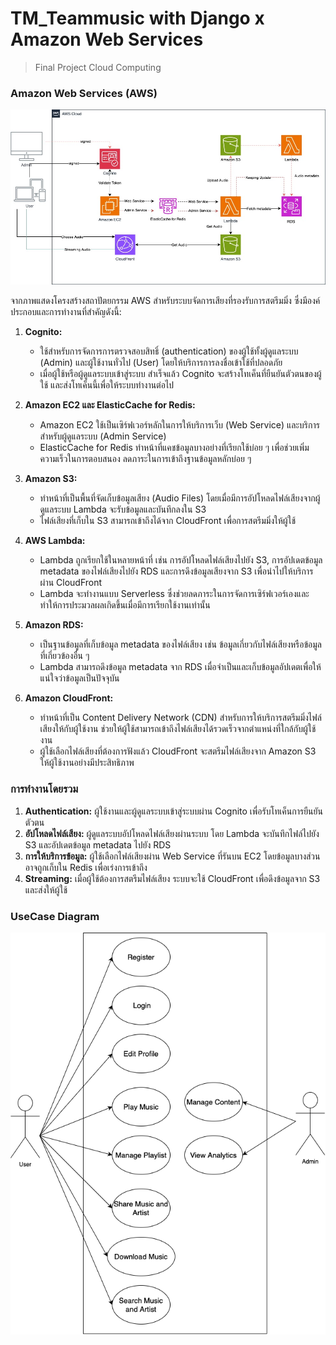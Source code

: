 # TM_Teammusic with Django x Amazon Web Services
> Final Project Cloud Computing

### Amazon Web Services (AWS)

![AWS](image/aws.jpg)

จากภาพแสดงโครงสร้างสถาปัตยกรรม AWS สำหรับระบบจัดการเสียงที่รองรับการสตรีมมิ่ง ซึ่งมีองค์ประกอบและการทำงานที่สำคัญดังนี้:

1. **Cognito:**  
   - ใช้สำหรับการจัดการการตรวจสอบสิทธิ์ (authentication) ของผู้ใช้ทั้งผู้ดูแลระบบ (Admin) และผู้ใช้งานทั่วไป (User) โดยให้บริการการลงชื่อเข้าใช้ที่ปลอดภัย
   - เมื่อผู้ใช้หรือผู้ดูแลระบบเข้าสู่ระบบ สำเร็จแล้ว Cognito จะสร้างโทเค็นที่ยืนยันตัวตนของผู้ใช้ และส่งโทเค็นนี้เพื่อให้ระบบทำงานต่อไป

2. **Amazon EC2 และ ElasticCache for Redis:**  
   - Amazon EC2 ใช้เป็นเซิร์ฟเวอร์หลักในการให้บริการเว็บ (Web Service) และบริการสำหรับผู้ดูแลระบบ (Admin Service)
   - ElasticCache for Redis ทำหน้าที่แคชข้อมูลบางอย่างที่เรียกใช้บ่อย ๆ เพื่อช่วยเพิ่มความเร็วในการตอบสนอง ลดภาระในการเข้าถึงฐานข้อมูลหลักบ่อย ๆ

3. **Amazon S3:**  
   - ทำหน้าที่เป็นพื้นที่จัดเก็บข้อมูลเสียง (Audio Files) โดยเมื่อมีการอัปโหลดไฟล์เสียงจากผู้ดูแลระบบ Lambda จะรับข้อมูลและบันทึกลงใน S3
   - ไฟล์เสียงที่เก็บใน S3 สามารถเข้าถึงได้จาก CloudFront เพื่อการสตรีมมิ่งให้ผู้ใช้

4. **AWS Lambda:**  
   - Lambda ถูกเรียกใช้ในหลายหน้าที่ เช่น การอัปโหลดไฟล์เสียงไปยัง S3, การอัปเดตข้อมูล metadata ของไฟล์เสียงไปยัง RDS และการดึงข้อมูลเสียงจาก S3 เพื่อนำไปให้บริการผ่าน CloudFront
   - Lambda จะทำงานแบบ Serverless ซึ่งช่วยลดภาระในการจัดการเซิร์ฟเวอร์เองและทำให้การประมวลผลเกิดขึ้นเมื่อมีการเรียกใช้งานเท่านั้น

5. **Amazon RDS:**  
   - เป็นฐานข้อมูลที่เก็บข้อมูล metadata ของไฟล์เสียง เช่น ข้อมูลเกี่ยวกับไฟล์เสียงหรือข้อมูลที่เกี่ยวข้องอื่น ๆ
   - Lambda สามารถดึงข้อมูล metadata จาก RDS เมื่อจำเป็นและเก็บข้อมูลอัปเดตเพื่อให้แน่ใจว่าข้อมูลเป็นปัจจุบัน

6. **Amazon CloudFront:**  
   - ทำหน้าที่เป็น Content Delivery Network (CDN) สำหรับการให้บริการสตรีมมิ่งไฟล์เสียงให้กับผู้ใช้งาน ช่วยให้ผู้ใช้สามารถเข้าถึงไฟล์เสียงได้รวดเร็วจากตำแหน่งที่ใกล้กับผู้ใช้งาน
   - ผู้ใช้เลือกไฟล์เสียงที่ต้องการฟังแล้ว CloudFront จะสตรีมไฟล์เสียงจาก Amazon S3 ให้ผู้ใช้งานอย่างมีประสิทธิภาพ

### การทำงานโดยรวม
1. **Authentication:** ผู้ใช้งานและผู้ดูแลระบบเข้าสู่ระบบผ่าน Cognito เพื่อรับโทเค็นการยืนยันตัวตน
2. **อัปโหลดไฟล์เสียง:** ผู้ดูแลระบบอัปโหลดไฟล์เสียงผ่านระบบ โดย Lambda จะบันทึกไฟล์ไปยัง S3 และอัปเดตข้อมูล metadata ไปยัง RDS
3. **การให้บริการข้อมูล:** ผู้ใช้เลือกไฟล์เสียงผ่าน Web Service ที่รันบน EC2 โดยข้อมูลบางส่วนอาจถูกเก็บใน Redis เพื่อเร่งการเข้าถึง
4. **Streaming:** เมื่อผู้ใช้ต้องการสตรีมไฟล์เสียง ระบบจะใช้ CloudFront เพื่อดึงข้อมูลจาก S3 และส่งให้ผู้ใช้

### UseCase Diagram

![usecase diagram](image/usecase.png)
